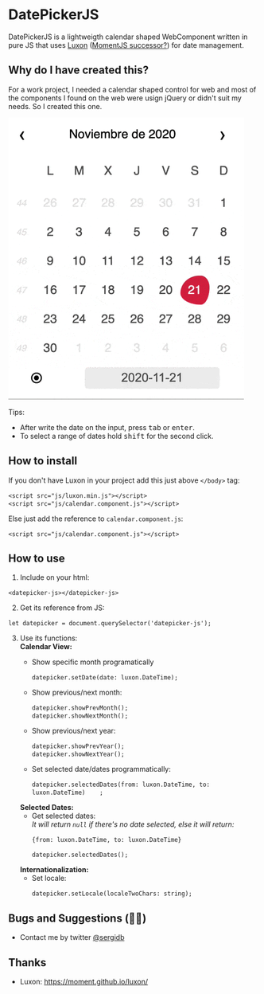 # DatePickerJS
DatePickerJS is a lightweigth calendar shaped WebComponent written in pure JS that uses [Luxon](https://moment.github.io/luxon/) ([MomentJS successor?](https://momentjs.com/docs/)) for date management.

## Why do I have created this?

For a work project, I needed a calendar shaped control for web and most of the components I found on the web were usign jQuery or didn't suit my needs. So I created this one.

![](examples/gifs/full.gif)

Tips:
- After write the date on the input, press <kbd>tab</kbd> or <kbd>enter</kbd>.
- To select a range of dates hold <kbd>shift</kbd> for the second click.

## How to install

If you don't have Luxon in your project add this just above `</body>` tag:
```
<script src="js/luxon.min.js"></script>
<script src="js/calendar.component.js"></script>
```
Else just add the reference to `calendar.component.js`:
```
<script src="js/calendar.component.js"></script>
```

## How to use

1. Include on your html:
```
<datepicker-js></datepicker-js>
```

2. Get its reference from JS:
```
let datepicker = document.querySelector('datepicker-js');
```

3. Use its functions:  
**Calendar View:**
    - Show specific month programatically
      ```
      datepicker.setDate(date: luxon.DateTime);
      ```
    - Show previous/next month:
      ```
      datepicker.showPrevMonth();
      datepicker.showNextMonth();
      ```
    - Show previous/next year:
      ```
      datepicker.showPrevYear();
      datepicker.showNextYear();
      ```
    
    - Set selected date/dates programmatically:
      ```
      datepicker.selectedDates(from: luxon.DateTime, to: luxon.DateTime)    ;
      ```
    **Selected Dates:**
    - Get selected dates:  
    _It will return `null` if there's no date selected, else it will return:_
      ```
      {from: luxon.DateTime, to: luxon.DateTime}
      ```
      ```
      datepicker.selectedDates();
      ```
    **Internationalization:**
    - Set locale:  
      ```
      datepicker.setLocale(localeTwoChars: string);
      ```

## Bugs and Suggestions (🐛📝)
- Contact me by twitter [@sergidb](https://twitter.com/sergidome)

## Thanks
- Luxon: https://moment.github.io/luxon/